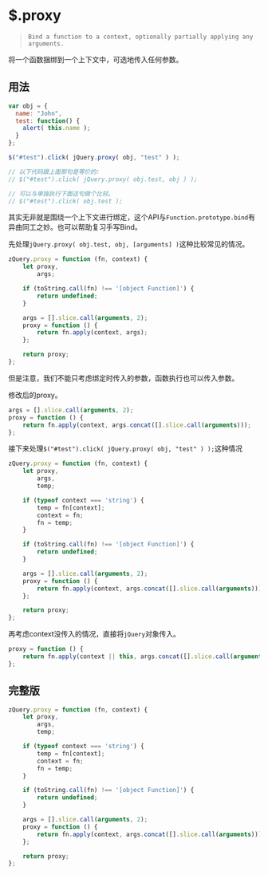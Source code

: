 # $.proxy

> ```
> Bind a function to a context, optionally partially applying any arguments.
> ```

将一个函数捆绑到一个上下文中，可选地传入任何参数。



## 用法

```js
var obj = {
  name: "John",
  test: function() {
    alert( this.name );
  }
};

$("#test").click( jQuery.proxy( obj, "test" ) );

// 以下代码跟上面那句是等价的:
// $("#test").click( jQuery.proxy( obj.test, obj ) );

// 可以与单独执行下面这句做个比较。
// $("#test").click( obj.test );
```

其实无非就是围绕一个上下文进行绑定，这个API与`Function.prototype.bind`有异曲同工之妙。也可以帮助复习手写Bind。



先处理`jQuery.proxy( obj.test, obj, [arguments] )`这种比较常见的情况。

```js
zQuery.proxy = function (fn, context) {
    let proxy,
        args;

    if (toString.call(fn) !== '[object Function]') {
        return undefined;
    }

    args = [].slice.call(arguments, 2);
    proxy = function () {
        return fn.apply(context, args);
    };

    return proxy;
};
```

但是注意，我们不能只考虑绑定时传入的参数，函数执行也可以传入参数。

修改后的proxy。

```js
args = [].slice.call(arguments, 2);
proxy = function () {
    return fn.apply(context, args.concat([].slice.call(arguments)));
};
```



接下来处理`$("#test").click( jQuery.proxy( obj, "test" ) );`这种情况

```js
zQuery.proxy = function (fn, context) {
    let proxy,
        args,
        temp;

    if (typeof context === 'string') {
        temp = fn[context];
        context = fn;
        fn = temp;
    }

    if (toString.call(fn) !== '[object Function]') {
        return undefined;
    }

    args = [].slice.call(arguments, 2);
    proxy = function () {
        return fn.apply(context, args.concat([].slice.call(arguments)));
    };

    return proxy;
};
```



再考虑context没传入的情况，直接将`jQuery`对象传入。

```js
proxy = function () {
    return fn.apply(context || this, args.concat([].slice.call(arguments)));
};
```



## 完整版

```js
zQuery.proxy = function (fn, context) {
    let proxy,
        args,
        temp;

    if (typeof context === 'string') {
        temp = fn[context];
        context = fn;
        fn = temp;
    }

    if (toString.call(fn) !== '[object Function]') {
        return undefined;
    }

    args = [].slice.call(arguments, 2);
    proxy = function () {
        return fn.apply(context, args.concat([].slice.call(arguments)));
    };

    return proxy;
};
```


